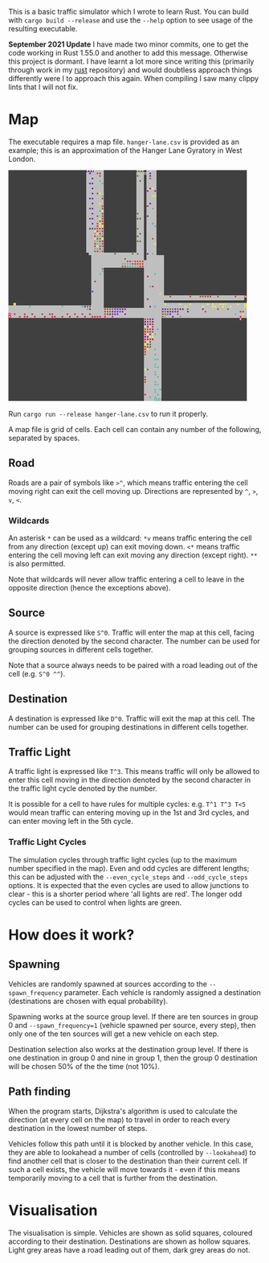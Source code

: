 This is a basic traffic simulator which I wrote to learn Rust. You can build with `cargo build --release` and use the `--help` option to see usage of the resulting executable.

**September 2021 Update** I have made two minor commits, one to get the code working in Rust 1.55.0 and another to add this message. Otherwise this project is dormant. I have learnt a lot more since writing this (primarily through work in my [rust](https://github.com/TGElder/rust) repository) and would doubtless approach things differently were I to approach this again. When compiling I saw many clippy lints that I will not fix. 

# Map

The executable requires a map file. `hanger-lane.csv` is provided as an example; this is an approximation of the Hanger Lane Gyratory in West London. 

![Screenshot](demo.gif)

Run `cargo run --release hanger-lane.csv` to run it properly.

A map file is grid of cells. Each cell can contain any number of the following, separated by spaces.

## Road

Roads are a pair of symbols like `>^`, which means traffic entering the cell moving right can exit the cell moving up. Directions are represented by `^`, `>`, `v`, `<`.

### Wildcards
An asterisk `*` can be used as a wildcard: `*v` means traffic entering the cell from any direction (except up) can exit moving down. `<*` means traffic entering the cell moving left can exit moving any direction (except right). `**` is also permitted.

Note that wildcards will never allow traffic entering a cell to leave in the opposite direction (hence the exceptions above).

## Source

A source is expressed like `S^0`. Traffic will enter the map at this cell, facing the direction denoted by the second character. The number can be used for grouping sources in different cells together.

Note that a source always needs to be paired with a road leading out of the cell (e.g. `S^0 ^^`).

## Destination

A destination is expressed like `D^0`. Traffic will exit the map at this cell. The number can be used for grouping destinations in different cells together.

## Traffic Light

A traffic light is expressed like `T^3`. This means traffic will only be allowed to enter this cell moving in the direction denoted by the second character in the traffic light cycle denoted by the number.

It is possible for a cell to have rules for multiple cycles: e.g. `T^1 T^3 T<5` would mean traffic can entering moving up in the 1st and 3rd cycles, and can enter moving left in the 5th cycle.

### Traffic Light Cycles

The simulation cycles through traffic light cycles (up to the maximum number specified in the map). Even and odd cycles are different lengths; this can be adjusted with the `--even_cycle_steps` and `--odd_cycle_steps` options. It is expected that the even cycles are used to allow junctions to clear - this is a shorter period where 'all lights are red'. The longer odd cycles can be used to control when lights are green.

# How does it work?

## Spawning
Vehicles are randomly spawned at sources according to the `--spawn_frequency` parameter. Each vehicle is randomly assigned a destination (destinations are chosen with equal probability).

Spawning works at the source group level. If there are ten sources in group 0 and `--spawn_frequency=1` (vehicle spawned per source, every step), then only one of the ten sources will get a new vehicle on each step.

Destination selection also works at the destination group level. If there is one destination in group 0 and nine in group 1, then the group 0 destination will be chosen 50% of the the time (not 10%).

## Path finding
When the program starts, Dijkstra's algorithm is used to calculate the direction (at every cell on the map) to travel in order to reach every destination in the lowest number of steps.

Vehicles follow this path until it is blocked by another vehicle. In this case, they are able to lookahead a number of cells (controlled by `--lookahead`) to find another cell that is closer to the destination than their current cell. If such a cell exists, the vehicle will move towards it - even if this means temporarily moving to a cell that is further from the destination.

# Visualisation

The visualisation is simple. Vehicles are shown as solid squares, coloured according to their destination. Destinations are shown as hollow squares. Light grey areas have a road leading out of them, dark grey areas do not.
